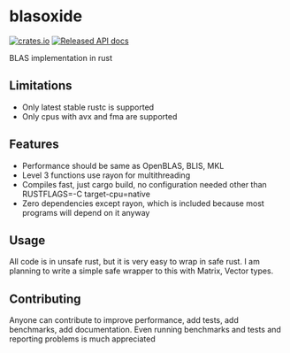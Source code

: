 # blasoxide

[![crates.io](https://meritbadge.herokuapp.com/blasoxide)](https://crates.io/crates/blasoxide)
[![Released API docs](https://docs.rs/blasoxide/badge.svg)](https://docs.rs/blasoxide)

BLAS implementation in rust

## Limitations
- Only latest stable rustc is supported
- Only cpus with avx and fma are supported

## Features
- Performance should be same as OpenBLAS, BLIS, MKL
- Level 3 functions use rayon for multithreading
- Compiles fast, just cargo build, no configuration needed other than RUSTFLAGS=-C target-cpu=native
- Zero dependencies except rayon, which is included because most programs will depend on it anyway

## Usage
All code is in unsafe rust, but it is very easy to wrap in safe rust. I am planning to write a simple safe wrapper to this with Matrix, Vector types.

## Contributing
Anyone can contribute to improve performance, add tests, add benchmarks, add documentation. Even running benchmarks and tests and reporting problems is much appreciated
